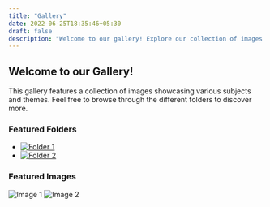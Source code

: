 ```yaml
---
title: "Gallery"
date: 2022-06-25T18:35:46+05:30
draft: false
description: "Welcome to our gallery! Explore our collection of images."
---
```


## Welcome to our Gallery!

This gallery features a collection of images showcasing various subjects and themes. Feel free to browse through the different folders to discover more.

### Featured Folders

- [![Folder 1](/path/to/thumbnail1.jpg)](folder1/)
- [![Folder 2](/path/to/thumbnail2.jpg)](folder2/)

### Featured Images

![Image 1](/path/to/featured/image1.jpg)
![Image 2](/path/to/featured/image2.jpg)

